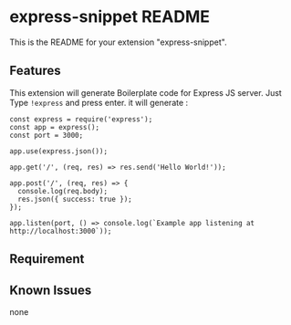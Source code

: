 # express-snippet README

This is the README for your extension "express-snippet". 

## Features

This extension will generate Boilerplate code for Express JS server.
Just Type ```!express``` and press enter.
it will generate :

```
const express = require('express');
const app = express();
const port = 3000;

app.use(express.json());

app.get('/', (req, res) => res.send('Hello World!'));

app.post('/', (req, res) => {
  console.log(req.body);
  res.json({ success: true });
});

app.listen(port, () => console.log(`Example app listening at http://localhost:3000`));

```

## Requirement


## Known Issues

none
